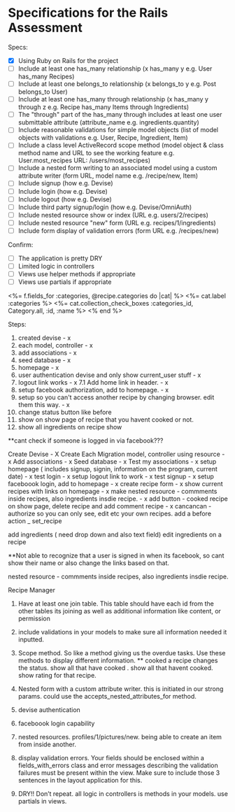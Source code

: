 # Specifications for the Rails Assessment

Specs:
- [x] Using Ruby on Rails for the project
- [ ] Include at least one has_many relationship (x has_many y e.g. User has_many Recipes) 
- [ ] Include at least one belongs_to relationship (x belongs_to y e.g. Post belongs_to User)
- [ ] Include at least one has_many through relationship (x has_many y through z e.g. Recipe has_many Items through Ingredients)
- [ ] The "through" part of the has_many through includes at least one user submittable attribute (attribute_name e.g. ingredients.quantity)
- [ ] Include reasonable validations for simple model objects (list of model objects with validations e.g. User, Recipe, Ingredient, Item)
- [ ] Include a class level ActiveRecord scope method (model object & class method name and URL to see the working feature e.g. User.most_recipes URL: /users/most_recipes)
- [ ] Include a nested form writing to an associated model using a custom attribute writer (form URL, model name e.g. /recipe/new, Item)
- [ ] Include signup (how e.g. Devise)
- [ ] Include login (how e.g. Devise)
- [ ] Include logout (how e.g. Devise)
- [ ] Include third party signup/login (how e.g. Devise/OmniAuth)
- [ ] Include nested resource show or index (URL e.g. users/2/recipes)
- [ ] Include nested resource "new" form (URL e.g. recipes/1/ingredients)
- [ ] Include form display of validation errors (form URL e.g. /recipes/new)

Confirm:
- [ ] The application is pretty DRY
- [ ] Limited logic in controllers
- [ ] Views use helper methods if appropriate
- [ ] Views use partials if appropriate

<%= f.fields_for :categories, @recipe.categories do |cat| %>
  <%= cat.label :categories %>
  <%= cat.collection_check_boxes :categories_id, Category.all, :id, :name %>
  <% end %>


Steps:

1. created devise - x
2. each model, controller - x
3. add associations - x
4. seed database - x
5. homepage - x
6. user authentication devise and only show current_user stuff - x
7. logout link works - x
7.1 Add home link in header. - x
8. setup facebook authorization, add to homepage. - x
9. setup so you can't access another recipe by changing browser. edit them this way. - x
10. change status button like before
11. show on show page of recipe that you havent cooked or not. 
12. show all ingredients on recipe show



**cant check if someone is logged in via facebook???


Create Devise - X
Create Each Migration model, controller using resource - x
Add associations - x
Seed database - x
Test my associations - x
setup homepage ( includes signup, signin, information on the program, current date) - x 
test login - x
setup logout link to work - x
test signup - x 
setup faceboook login, add to homepage - x
create recipe form  - x
show current recipes with links on homepage - x
make nested resource - commments inside recipes, also ingredients insdie recipe.  - x
add button - cooked recipe on show page, delete recipe and add comment recipe - x
cancancan - authorize so you can only see, edit etc your own recipes. 
add a before action _ set_recipe

add ingredients ( need drop down and also text field)
edit ingredients on a recipe


**Not able to recognize that a user is signed in when its facebook, so cant show their name or also change the links based on that. 


nested resource - commments inside recipes, also ingredients insdie recipe. 


Recipe Manager

1. Have at least one join table. This table should have each id from the other tables its joining as well as additional information like content, or permission

2. include validations in your models to make sure all information needed it inputted.

3. Scope method. So like a method giving us the overdue tasks. Use these methods to display different information. ** cooked a recipe changes the status. show all that have cooked . show all that havent cooked. show rating for that recipe.

4. Nested form with a custom attribute writer. this is initiated in our strong params. could use the accepts_nested_attributes_for method. 

5. devise authentication

6. faceboook login capability

7. nested resources. profiles/1/pictures/new. being able to create an item from inside another. 

8. display validation errors. Your fields should be enclosed within a fields_with_errors class and error messages describing the validation failures must be present within the view. Make sure to include those 3 sentences in the layout application for this. 

9. DRY!! Don’t repeat. all logic in controllers is methods in your models. use partials in views. 